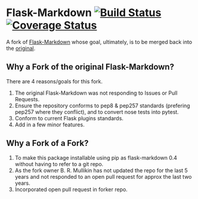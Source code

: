 # Flask-Markdown [![Build Status](https://travis-ci.org/fili/flask-markdown.svg?branch=master)](https://travis-ci.org/fili/flask-markdown) [![Coverage Status](https://coveralls.io/repos/github/fili/flask-markdown/badge.svg?branch=master)](https://coveralls.io/github/fili/flask-markdown?branch=master)

A fork of [Flask-Markdown](https://github.com/brmullikin/flask-markdown) whose goal, ultimately, is to be merged back into the [original]((https://github.com/dcolish/flask-markdown)).

## Why a Fork of the original Flask-Markdown?

There are 4 reasons/goals for this fork.

1. The original Flask-Markdown was not responding to Issues or Pull Requests.
2. Ensure the repository conforms to pep8 & pep257 standards (prefering pep257 where they conflict), and to convert nose tests into pytest.
3. Conform to current Flask plugins standards.
4. Add in a few minor features.

## Why a Fork of a Fork?

1. To make this package installable using pip as flask-markdown 0.4 without having to refer to a git repo.
2. As the fork owner B. R. Mullikin has not updated the repo for the last 5 years and not responded to an open pull request for approx the last two years.
3. Incorporated open pull request in forker repo.
